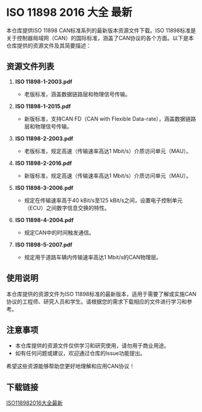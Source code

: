 # ISO 11898 2016 大全 最新

本仓库提供ISO 11898 CAN标准系列的最新版本资源文件下载。ISO 11898标准是关于控制器局域网（CAN）的国际标准，涵盖了CAN协议的各个方面。以下是本仓库提供的资源文件及其简要描述：

## 资源文件列表

1. **ISO 11898-1-2003.pdf**  
   - 老版标准，涵盖数据链路层和物理信号传输。

2. **ISO 11898-1-2015.pdf**  
   - 新版标准，支持CAN FD（CAN with Flexible Data-rate），涵盖数据链路层和物理信号传输。

3. **ISO 11898-2-2003.pdf**  
   - 老版标准，规定高速（传输速率高达1 Mbit/s）介质访问单元（MAU）。

4. **ISO 11898-2-2016.pdf**  
   - 新版标准，规定高速（传输速率高达1 Mbit/s）介质访问单元（MAU）。

5. **ISO 11898-3-2006.pdf**  
   - 规定在传输速率高于40 kBit/s至125 kBit/s之间，设置电子控制单元（ECU）之间数字信息交换的特性。

6. **ISO 11898-4-2004.pdf**  
   - 规定CAN中的时间触发通信。

7. **ISO 11898-5-2007.pdf**  
   - 规定用于道路车辆内传输速率高达1 Mbit/s的CAN物理层。

## 使用说明

本仓库提供的资源文件为ISO 11898标准的最新版本，适用于需要了解或实施CAN协议的工程师、研究人员和学生。请根据您的需求下载相应的文件进行学习和参考。

## 注意事项

- 本仓库提供的资源文件仅供学习和研究使用，请勿用于商业用途。
- 如有任何问题或建议，欢迎通过仓库的Issue功能提出。

希望这些资源能够帮助您更好地理解和应用CAN协议！

## 下载链接

[ISO118982016大全最新](https://pan.quark.cn/s/c563ccc299ca)
